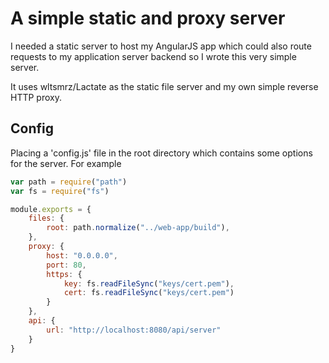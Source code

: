 # A simple static and proxy server

I needed a static server to host my AngularJS app which could also route
requests to my application server backend so I wrote this very simple server.

It uses wltsmrz/Lactate as the static file server and my own simple reverse HTTP proxy.

## Config
Placing a 'config.js' file in the root directory which contains some options for the server. For example

```Javascript
var path = require("path")
var fs = require("fs")

module.exports = {
	files: {
		root: path.normalize("../web-app/build"),
	},
	proxy: {
		host: "0.0.0.0",
		port: 80,
		https: {
			key: fs.readFileSync("keys/cert.pem"),
			cert: fs.readFileSync("keys/cert.pem")
		}
	},
	api: {
		url: "http://localhost:8080/api/server"
	}
}
```

